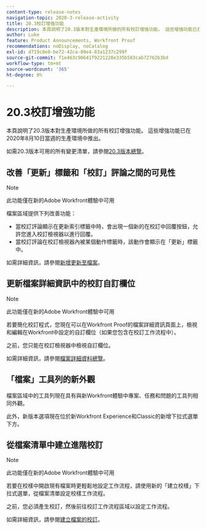 ```yaml
---
content-type: release-notes
navigation-topic: 2020-3-release-activity
title: 20.3校訂增強功能
description: 本頁說明了20.3版本對生產環境所做的所有校訂增強功能。 這些增強功能已在2020年8月10日當週的生產環境中推出。
author: Luke
feature: Product Announcements, Workfront Proof
recommendations: noDisplay, noCatalog
exl-id: d719c8e8-be72-42ca-80e4-83a1237c299f
source-git-commit: f1e463c90641f9221228e335b583cab72762b3bd
workflow-type: tm+mt
source-wordcount: '365'
ht-degree: 0%

---
```


# 20.3校訂增強功能

本頁說明了20.3版本對生產環境所做的所有校訂增強功能。 這些增強功能已在2020年8月10日當週的生產環境中推出。

如需20.3版本可用的所有變更清單，請參閱[20.3版本總覽](../../../product-announcements/product-releases/20.3-release-activity/20-3-release-overview.md)。

## 改善「更新」標籤和「校訂」評論之間的可見性

>[!NOTE]
>
>此功能僅在新的Adobe Workfront體驗中可用

檔案區域提供下列改善功能：

* 當校訂評論顯示在更新索引標籤中時，會出現一個新的在校訂中回覆按鈕，允許您進入校訂檢視器以進行回覆。
* 當校訂評論在校訂檢視器內被某個動作標籤時，該動作會顯示在「更新」標籤中。

如需詳細資訊，請參閱[新增更新至檔案](../../../documents/managing-documents/add-update-documents.md)。

## 更新檔案詳細資訊中的校訂自訂欄位

>[!NOTE]
>
>此功能僅在新的Adobe Workfront體驗中可用

若要簡化校訂程式，您現在可以在Workfront Proof的檔案詳細資訊頁面上，檢視和編輯在Workfront中設定的自訂欄位（如果您包含在校訂工作流程中）。

之前，您只能在校訂檢視器中檢視自訂欄位。

如需詳細資訊，請參閱[檔案詳細資料總覽](../../../documents/managing-documents/document-details-overview.md)。

## 「檔案」工具列的新外觀

檔案區域中的工具列現在具有與新Workfront體驗中專案、任務和問題的工具列相同外觀。

此外，新版本選項現在位於新Workfront Experience和Classic的新增下拉式選單下方。

## 從檔案清單中建立進階校訂

>[!NOTE]
>
>此功能僅在新的Adobe Workfront體驗中可用

若要在校樣中開啟現有檔案時更輕鬆地設定工作流程，請使用新的「建立校樣」下拉式選單，從檔案清單設定校樣工作流程。

之前，您必須產生校訂，然後前往校訂工作流程區域以設定工作流程。

如需詳細資訊，請參閱[建立檔案的校訂](../../../review-and-approve-work/proofing/creating-proofs-within-workfront/generate-proof-for-a-document.md)。

